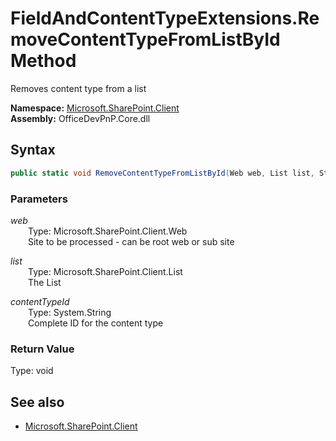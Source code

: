 # FieldAndContentTypeExtensions.RemoveContentTypeFromListById Method  
Removes content type from a list  

**Namespace:** [Microsoft.SharePoint.Client](Microsoft.SharePoint.Client.md)  
**Assembly:** OfficeDevPnP.Core.dll  
## Syntax
```C#
public static void RemoveContentTypeFromListById(Web web, List list, String contentTypeId)
```
### Parameters
*web*  
&emsp;&emsp;Type: Microsoft.SharePoint.Client.Web  
&emsp;&emsp;Site to be processed - can be root web or sub site  

*list*  
&emsp;&emsp;Type: Microsoft.SharePoint.Client.List  
&emsp;&emsp;The List  

*contentTypeId*  
&emsp;&emsp;Type: System.String  
&emsp;&emsp;Complete ID for the content type  

### Return Value
Type: void  

## See also
- [Microsoft.SharePoint.Client](Microsoft.SharePoint.Client.md)
